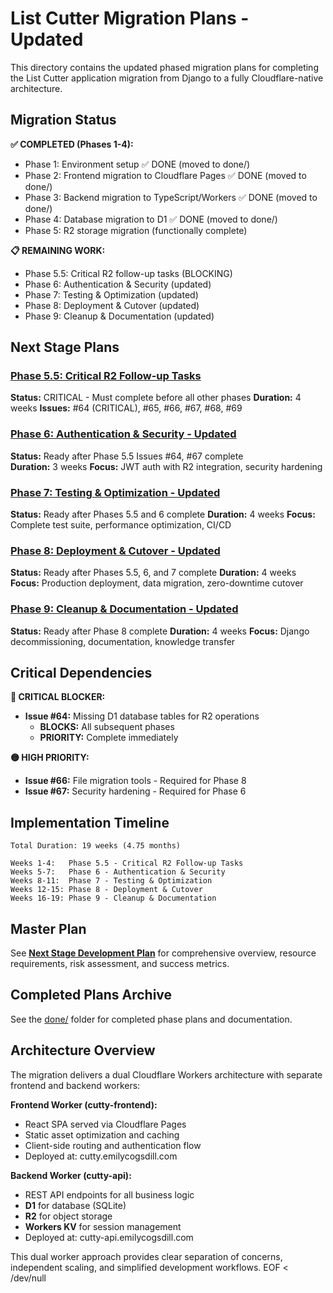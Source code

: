 # List Cutter Migration Plans - Updated

This directory contains the updated phased migration plans for completing the List Cutter application migration from Django to a fully Cloudflare-native architecture.

## Migration Status

**✅ COMPLETED (Phases 1-4):**
- Phase 1: Environment setup ✅ DONE (moved to done/)
- Phase 2: Frontend migration to Cloudflare Pages ✅ DONE (moved to done/)
- Phase 3: Backend migration to TypeScript/Workers ✅ DONE (moved to done/)
- Phase 4: Database migration to D1 ✅ DONE (moved to done/)
- Phase 5: R2 storage migration (functionally complete)

**📋 REMAINING WORK:**
- Phase 5.5: Critical R2 follow-up tasks (BLOCKING)
- Phase 6: Authentication & Security (updated)
- Phase 7: Testing & Optimization (updated)
- Phase 8: Deployment & Cutover (updated)
- Phase 9: Cleanup & Documentation (updated)

## Next Stage Plans

### **[Phase 5.5: Critical R2 Follow-up Tasks](phase-5.5-critical-r2-followup.md)** 
**Status:** CRITICAL - Must complete before all other phases
**Duration:** 4 weeks
**Issues:** #64 (CRITICAL), #65, #66, #67, #68, #69

### **[Phase 6: Authentication & Security - Updated](phase-6-auth-security-updated.md)**
**Status:** Ready after Phase 5.5 Issues #64, #67 complete  
**Duration:** 3 weeks
**Focus:** JWT auth with R2 integration, security hardening

### **[Phase 7: Testing & Optimization - Updated](phase-7-testing-optimization-updated.md)**
**Status:** Ready after Phases 5.5 and 6 complete
**Duration:** 4 weeks
**Focus:** Complete test suite, performance optimization, CI/CD

### **[Phase 8: Deployment & Cutover - Updated](phase-8-deployment-cutover-updated.md)**
**Status:** Ready after Phases 5.5, 6, and 7 complete
**Duration:** 4 weeks
**Focus:** Production deployment, data migration, zero-downtime cutover

### **[Phase 9: Cleanup & Documentation - Updated](phase-9-cleanup-updated.md)**
**Status:** Ready after Phase 8 complete
**Duration:** 4 weeks
**Focus:** Django decommissioning, documentation, knowledge transfer

## Critical Dependencies

**🔴 CRITICAL BLOCKER:**
- **Issue #64:** Missing D1 database tables for R2 operations
  - **BLOCKS:** All subsequent phases
  - **PRIORITY:** Complete immediately

**🟡 HIGH PRIORITY:**
- **Issue #66:** File migration tools - Required for Phase 8
- **Issue #67:** Security hardening - Required for Phase 6

## Implementation Timeline

```
Total Duration: 19 weeks (4.75 months)

Weeks 1-4:   Phase 5.5 - Critical R2 Follow-up Tasks
Weeks 5-7:   Phase 6 - Authentication & Security  
Weeks 8-11:  Phase 7 - Testing & Optimization
Weeks 12-15: Phase 8 - Deployment & Cutover
Weeks 16-19: Phase 9 - Cleanup & Documentation
```

## Master Plan

See **[Next Stage Development Plan](../../NEXT_STAGE_DEVELOPMENT_PLAN.md)** for comprehensive overview, resource requirements, risk assessment, and success metrics.

## Completed Plans Archive

See the [done/](done/) folder for completed phase plans and documentation.

## Architecture Overview

The migration delivers a dual Cloudflare Workers architecture with separate frontend and backend workers:

**Frontend Worker (cutty-frontend):**
- React SPA served via Cloudflare Pages
- Static asset optimization and caching
- Client-side routing and authentication flow
- Deployed at: cutty.emilycogsdill.com

**Backend Worker (cutty-api):**
- REST API endpoints for all business logic
- **D1** for database (SQLite)
- **R2** for object storage
- **Workers KV** for session management
- Deployed at: cutty-api.emilycogsdill.com

This dual worker approach provides clear separation of concerns, independent scaling, and simplified development workflows.
EOF < /dev/null